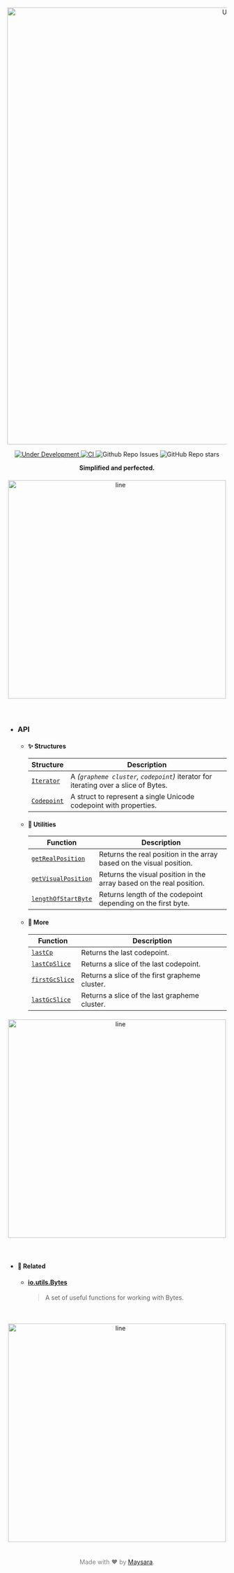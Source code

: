<p align="center"> <br>
  <img src="https://github.com/maysara-elshewehy/io-bench/tree/main/dist/img/logo/Utf8/logo.png" alt="Utf8" width="1000" />
</p>

<p align="center">
     <a href="#">
        <img src="https://img.shields.io/badge/under--development-yellow.svg" alt="Under Development" />
    </a>
    <a href="https://github.com/Super-ZIG/io/actions/workflows/main.yml">
        <img src="https://github.com/Super-ZIG/io/actions/workflows/main.yml/badge.svg" alt="CI" />
    </a>
    <img src="https://img.shields.io/github/issues/Super-ZIG/io?style=flat" alt="Github Repo Issues" />
    <img src="https://img.shields.io/github/stars/Super-ZIG/io?style=social" alt="GitHub Repo stars" />
</p>

<p align="center"> <b>Simplified and perfected.</b> </p>

<div align="center">
<img src="https://github.com/maysara-elshewehy/io-bench/tree/main/dist/img/md/line.png" alt="line" style="display: block; margin-top:20px;margin-bottom:20px;width:500px;"/>
</div><br>


- ### API

   - #### ✨ Structures

        | Structure                         | Description                                                                         |
        | --------------------------------- | ----------------------------------------------------------------------------------- |
        | [`Iterator`](./api/Iterator.md)   | A _(`grapheme cluster`, `codepoint`)_ iterator for iterating over a slice of Bytes. |
        | [`Codepoint`](./api/Codepoint.md) | A struct to represent a single Unicode codepoint with properties.                   |

   - #### 🧩 Utilities

        | Function                                          | Description                                                          |
        | ------------------------------------------------- | -------------------------------------------------------------------- |
        | [`getRealPosition`](./api/getRealPosition.md)     | Returns the real position in the array based on the visual position. |
        | [`getVisualPosition`](./api/getVisualPosition.md) | Returns the visual position in the array based on the real position. |
        | [`lengthOfStartByte`](./api/lengthOfStartByte.md) | Returns length of the codepoint depending on the first byte.         |

   - #### 🌟 More

        | Function                                | Description                                    |
        | --------------------------------------- | ---------------------------------------------- |
        | [`lastCp`](./api/lastCp.md)             | Returns the last codepoint.                    |
        | [`lastCpSlice`](./api/lastCpSlice.md)   | Returns a slice of the last codepoint.         |
        | [`firstGcSlice`](./api/firstGcSlice.md) | Returns a slice of the first grapheme cluster. |
        | [`lastGcSlice`](./api/lastGcSlice.md)   | Returns a slice of the last grapheme cluster.  |

<div align="center">
<img src="https://github.com/maysara-elshewehy/io-bench/tree/main/dist/img/md/line.png" alt="line" style="display: block; margin-top:20px;margin-bottom:20px;width:500px;"/><br>
</div>

- #### 🔗 Related

  - #### [io.utils.Bytes](../Bytes/Bytes.md)
    > A set of useful functions for working with Bytes.

<div align="center"><br>
<img src="https://github.com/maysara-elshewehy/io-bench/tree/main/dist/img/md/line.png" alt="line" style="display: block; margin-top:20px;margin-bottom:20px;width:500px;"/>
</div>

<p align="center" style="color:grey;"><br>Made with ❤️ by <a href="http://github.com/maysara-elshewehy" target="blank">Maysara</a>.</p>